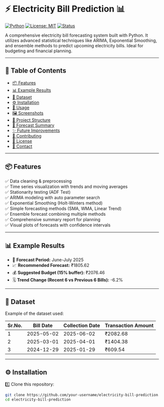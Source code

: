 # ⚡ Electricity Bill Prediction 📊

[![Python](https://img.shields.io/badge/Python-3.8%2B-blue.svg)](https://www.python.org/)
[![License: MIT](https://img.shields.io/badge/License-MIT-green.svg)](LICENSE)
[![Status](https://img.shields.io/badge/status-active-brightgreen.svg)]()

A comprehensive electricity bill forecasting system built with Python. It utilizes advanced statistical techniques like ARIMA, Exponential Smoothing, and ensemble methods to predict upcoming electricity bills. Ideal for budgeting and financial planning.

---

## 📂 Table of Contents

- [📦 Features](#-features)
- [📊 Example Results](#-example-results)
- [📁 Dataset](#-dataset)
- [⚙️ Installation](#️-installation)
- [🚀 Usage](#-usage)
- [🖼️ Screenshots](#-screenshots)
- [📌 Project Structure](#-project-structure)
- [🔮 Forecast Summary](#-forecast-summary)
- [✨ Future Improvements](#-future-improvements)
- [🤝 Contributing](#-contributing)
- [📄 License](#-license)
- [📧 Contact](#-contact)

---

## 📦 Features

✅ Data cleaning & preprocessing  
✅ Time series visualization with trends and moving averages  
✅ Stationarity testing (ADF Test)  
✅ ARIMA modeling with auto parameter search  
✅ Exponential Smoothing (Holt-Winters method)  
✅ Simple forecasting methods (SMA, WMA, Linear Trend)  
✅ Ensemble forecast combining multiple methods  
✅ Comprehensive summary report for planning  
✅ Visual plots of forecasts with confidence intervals  

---

## 📊 Example Results

- 📅 **Forecast Period:** June-July 2025  
- 📈 **Recommended Forecast:** ₹1805.62  
- 💰 **Suggested Budget (15% buffer):** ₹2076.46  
- 🗓️ **Trend Change (Recent 6 vs Previous 6 Bills):** -6.2%

---

## 📁 Dataset

Example of the dataset used:

| Sr.No. | Bill Date  | Collection Date | Transaction Amount |
| ------ | ---------- | --------------- | ------------------ |
| 1      | 2025-05-02 | 2025-06-02      | ₹2082.68           |
| 2      | 2025-03-01 | 2025-04-01      | ₹1404.38           |
| 3      | 2024-12-29 | 2025-01-29      | ₹609.54            |

---

## ⚙️ Installation

1️⃣ Clone this repository:

```bash
git clone https://github.com/your-username/electricity-bill-prediction.git
cd electricity-bill-prediction
